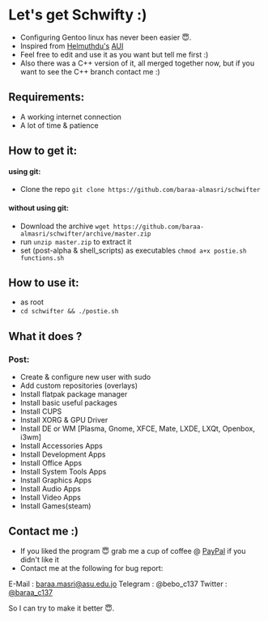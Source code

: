 # Let's get Schwifty :)
- Configuring Gentoo linux has never been easier 😇.
- Inspired from [Helmuthdu's](https://github.com/helmuthdu)   [AUI](https://github.com/helmuthdu/aui)
- Feel free to edit and use it as you want but tell me first :)
- Also there was a C++ version of it, all merged together now, but if you want to see the C++ branch contact me :)

## Requirements:
- A working internet connection
- A lot of time & patience

## How to get it:
#### using git:
- Clone the repo `git clone https://github.com/baraa-almasri/schwifter`

#### without using git:
- Download the archive `wget https://github.com/baraa-almasri/schwifter/archive/master.zip`
- run `unzip master.zip` to extract it
- set (post-alpha & shell_scripts) as executables `chmod a+x postie.sh functions.sh`

## How to use it:
- as root
- `cd schwifter && ./postie.sh`

## What it does ?
### Post:
- Create & configure new user with sudo
- Add custom repositories (overlays)
- Install flatpak package manager
- Install basic useful packages
- Install CUPS
- Install XORG & GPU Driver
- Install DE or WM [Plasma, Gnome, XFCE, Mate, LXDE, LXQt, Openbox, i3wm]
- Install Accessories Apps
- Install Development Apps
- Install Office Apps
- Install System Tools Apps
- Install Graphics Apps
- Install Audio Apps
- Install Video Apps
- Install Games(steam)

## Contact me :)
- If you liked the program 😇 grab me a cup of coffee @ [PayPal](https://www.paypal.me/baraamasri) if you didn't like it
- Contact me at the following for bug report:

E-Mail : baraa.masri@asu.edu.jo
Telegram : @bebo_c137
Twitter : [@baraa_c137](https://twitter.com/baraa_c137)

So I can try to make it better 😇.
